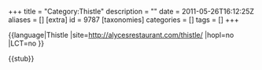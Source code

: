 +++
title = "Category:Thistle"
description = ""
date = 2011-05-26T16:12:25Z
aliases = []
[extra]
id = 9787
[taxonomies]
categories = []
tags = []
+++

{{language|Thistle
|site=http://alycesrestaurant.com/thistle/
|hopl=no
|LCT=no
}}

{{stub}}
